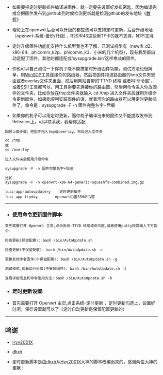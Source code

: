 - 如果要把定时更新插件编译进固件，就一定要先设置好发布密匙，因为编译完成会把固件发布到ginthub到时候检测更新就是检测github的发布地址《[教程](https://github.com/danshui-git/shuoming/blob/master/ms.md)》

- 理论上在openwet后台可以升级的都应该可以支持定时更新，后台升级地址｛openwrt-系统-备份/升级｝，R2S/R4S这些用TF卡的就不支持，N1不支持

- 定时升级固件功能能支持什么机型我也不了解，已测试机型有（newifi_d2、x86-64、phicomm_k2p、phicomm_k3、小米的几个机型），现有机型都自动适配了固件，其他的都适配成‘sysupgrade.bin’这样格式的固件。

- 你也可以自己测试一下你机子能不能搞定时升级固件功能，测试方法也很简单，用[WinSCP](https://winscp.net/eng/download.php)工具连接你的路由器，然后把固件拖进路由器的tmp文件夹里面或者overlay文件夹里面，然后用网站自带的‘TTYD 终端’或者叫‘命令窗’，或者SSH工具都可以，用工具得要先连接你的路由器，然后用命令进入你放固件的文件夹，比如你放在tmp文件夹就输入 cd /tmp 进入文件夹后就用升级命令更新固件，如果能顺利安装固件的话，就表示你的路由器可以用定时更新插件了，命令是：sysupgrade -F -n 固件完整名字+后缀
- 如果你的机子可以用定时更新，而你机子编译出来的固件又不能提取发布到Releases上，可以联系我，我帮你适配
```
回顾上面步骤，把固件拖入tmp或overlay，然后进入文件夹

cd /tmp
或
cd /overlay

进入文件夹后使用升级命令

sysupgrade -F -n 固件完整名字+后缀

比如：
sysupgrade -F -n openwrt-x86-64-generic-squashfs-combined.img.gz
```

```
luci-app-autoupdate=y    定时更新插件
luci-app-ttyd=y        openwrt内置SSH命令窗
```
---
- ### 使用命令更新固件脚本:
```
首先需要打开 Openwrt 主页,点击系统-TTYD 终端或命令窗,或者使用putty按需输入下方指令:

检查更新(保留配置): bash /bin/AutoUpdate.sh

检查更新(不保留配置): bash /bin/AutoUpdate.sh -n

更换其他作者固件(不保留配置): bash /bin/AutoUpdate.sh -g

测试模式,观看运行步骤(不安装固件): bash /bin/AutoUpdate.sh -t

查看详细信息和命令使用方法：bash /bin/AutoUpdate.sh -h
```

- ### 定时更新设置:
- 首先需要打开 Openwrt 主页,点击系统-定时更新 ，定时更新勾选上，设置好时间，保存设置就可以了（定时自动更新是保留配置更新的）

---
## 鸣谢

   - [Hyy2001X](https://github.com/Hyy2001X/AutoBuild-Actions)

   - [dhxh](https://github.com/dhxh/Openwrt-Build)

   - 定时更新脚本是由[dhxh](https://github.com/dhxh/Openwrt-Build)从[Hyy2001X](https://github.com/Hyy2001X/AutoBuild-Actions)大神的脚本改编而来的，感谢两位大神的奉献！
